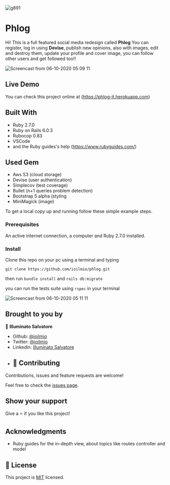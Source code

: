 
![g891](https://user-images.githubusercontent.com/51195150/94496469-be393400-01f4-11eb-9f53-731fd5213fd9.png)

# Phlog

Hi! This is a full featured social media redesign called **Phlog**
You can register, log in using **Devise**, publish new opinions, also with images, edit and destroy them, update your profile and cover image, 
you can follow other users and get followed too!!

![Screencast from 06-10-2020 05 09 11](https://user-images.githubusercontent.com/51195150/95154490-3aea8600-0792-11eb-9afe-df6b7965c383.gif)



## Live Demo

You can check this project online at (https://phlog-it.herokuapp.com)


## Built With

- Ruby 2.7.0
- Ruby on Rails 6.0.3
- Rubocop 0.83
- VSCode
- and the Ruby guides's help (https://www.rubyguides.com/)

## Used Gem

- Aws S3 (cloud storage)
- Devise (user authentication)
- Simplecov (test coverage)
- Bullet (n+1 queries problem detection)
- Bootstrap 5 alpha (styling
- MiniMagick (image)

To get a local copy up and running follow these simple example steps.

### Prerequisites

An active internet connection, a computer and Ruby 2.7.0 installed.


### Install
Clone this repo on your pc using a terminal and typing 

``git clone https://github.com/ioilmio/phlog.git``

then run ``bundle install`` and `rails db:migrate`

you can run the tests suite using 
 ``rspec`` in your terminal



![Screencast from 06-10-2020 05 11 11](https://user-images.githubusercontent.com/51195150/95154599-784f1380-0792-11eb-9bc6-1ed47fb57a7d.gif)







## Brought to you by

👤 **Illuminato Salvatore**

- Github: [@ioilmio](https://github.com/ioilmio)
- Twitter: [@ioilmio](https://twitter.com/ioilmio)
- Linkedin: [Illuminato Salvatore](https://www.linkedin.com/in/illuminato-salvatore/)
- ## 🤝 Contributing

Contributions, issues and feature requests are welcome!

Feel free to check the [issues page](https://github.com/ioilmio/phlog/issues).

## Show your support

Give a ⭐️ if you like this project!

## Acknowledgments

- Ruby guides for the in-depth view, about topics like routes controller and model

## 📝 License

This project is [MIT](lic.url) licensed.


